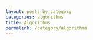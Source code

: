 ```yaml
---
layout: posts_by_category
categories: algorithms
title: Algorithms
permalink: /category/algorithms
---
```

